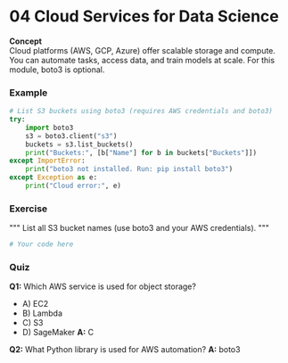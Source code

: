 # 04 Cloud Services for Data Science

**Concept**  
Cloud platforms (AWS, GCP, Azure) offer scalable storage and compute. You can automate tasks, access data, and train models at scale. For this module, boto3 is optional.

### Example
```python
# List S3 buckets using boto3 (requires AWS credentials and boto3)
try:
    import boto3
    s3 = boto3.client("s3")
    buckets = s3.list_buckets()
    print("Buckets:", [b["Name"] for b in buckets["Buckets"]])
except ImportError:
    print("boto3 not installed. Run: pip install boto3")
except Exception as e:
    print("Cloud error:", e)
```

### Exercise
"""
List all S3 bucket names (use boto3 and your AWS credentials).
"""
```python
# Your code here
```

### Quiz
**Q1:** Which AWS service is used for object storage?
- A) EC2
- B) Lambda
- C) S3
- D) SageMaker
**A:** C

**Q2:** What Python library is used for AWS automation?
**A:** boto3